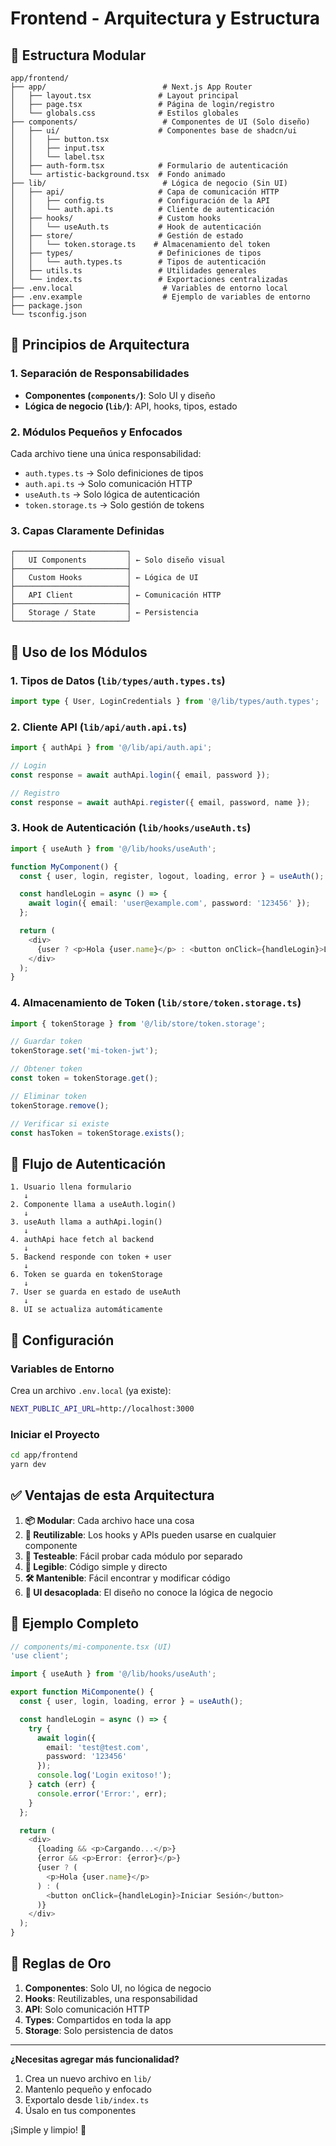 # Frontend - Arquitectura y Estructura

## 📁 Estructura Modular

```
app/frontend/
├── app/                          # Next.js App Router
│   ├── layout.tsx               # Layout principal
│   ├── page.tsx                 # Página de login/registro
│   └── globals.css              # Estilos globales
├── components/                   # Componentes de UI (Solo diseño)
│   ├── ui/                      # Componentes base de shadcn/ui
│   │   ├── button.tsx
│   │   ├── input.tsx
│   │   └── label.tsx
│   ├── auth-form.tsx            # Formulario de autenticación
│   └── artistic-background.tsx  # Fondo animado
├── lib/                          # Lógica de negocio (Sin UI)
│   ├── api/                     # Capa de comunicación HTTP
│   │   ├── config.ts            # Configuración de la API
│   │   └── auth.api.ts          # Cliente de autenticación
│   ├── hooks/                   # Custom hooks
│   │   └── useAuth.ts           # Hook de autenticación
│   ├── store/                   # Gestión de estado
│   │   └── token.storage.ts    # Almacenamiento del token
│   ├── types/                   # Definiciones de tipos
│   │   └── auth.types.ts        # Tipos de autenticación
│   ├── utils.ts                 # Utilidades generales
│   └── index.ts                 # Exportaciones centralizadas
├── .env.local                    # Variables de entorno local
├── .env.example                  # Ejemplo de variables de entorno
├── package.json
└── tsconfig.json
```

## 🎯 Principios de Arquitectura

### 1. **Separación de Responsabilidades**
- **Componentes (`components/`)**: Solo UI y diseño
- **Lógica de negocio (`lib/`)**: API, hooks, tipos, estado

### 2. **Módulos Pequeños y Enfocados**
Cada archivo tiene una única responsabilidad:
- `auth.types.ts` → Solo definiciones de tipos
- `auth.api.ts` → Solo comunicación HTTP
- `useAuth.ts` → Solo lógica de autenticación
- `token.storage.ts` → Solo gestión de tokens

### 3. **Capas Claramente Definidas**

```
┌─────────────────────────┐
│   UI Components         │ ← Solo diseño visual
├─────────────────────────┤
│   Custom Hooks          │ ← Lógica de UI
├─────────────────────────┤
│   API Client            │ ← Comunicación HTTP
├─────────────────────────┤
│   Storage / State       │ ← Persistencia
└─────────────────────────┘
```

## 🔧 Uso de los Módulos

### **1. Tipos de Datos (`lib/types/auth.types.ts`)**
```typescript
import type { User, LoginCredentials } from '@/lib/types/auth.types';
```

### **2. Cliente API (`lib/api/auth.api.ts`)**
```typescript
import { authApi } from '@/lib/api/auth.api';

// Login
const response = await authApi.login({ email, password });

// Registro
const response = await authApi.register({ email, password, name });
```

### **3. Hook de Autenticación (`lib/hooks/useAuth.ts`)**
```typescript
import { useAuth } from '@/lib/hooks/useAuth';

function MyComponent() {
  const { user, login, register, logout, loading, error } = useAuth();

  const handleLogin = async () => {
    await login({ email: 'user@example.com', password: '123456' });
  };

  return (
    <div>
      {user ? <p>Hola {user.name}</p> : <button onClick={handleLogin}>Login</button>}
    </div>
  );
}
```

### **4. Almacenamiento de Token (`lib/store/token.storage.ts`)**
```typescript
import { tokenStorage } from '@/lib/store/token.storage';

// Guardar token
tokenStorage.set('mi-token-jwt');

// Obtener token
const token = tokenStorage.get();

// Eliminar token
tokenStorage.remove();

// Verificar si existe
const hasToken = tokenStorage.exists();
```

## 🔐 Flujo de Autenticación

```
1. Usuario llena formulario
   ↓
2. Componente llama a useAuth.login()
   ↓
3. useAuth llama a authApi.login()
   ↓
4. authApi hace fetch al backend
   ↓
5. Backend responde con token + user
   ↓
6. Token se guarda en tokenStorage
   ↓
7. User se guarda en estado de useAuth
   ↓
8. UI se actualiza automáticamente
```

## 🚀 Configuración

### Variables de Entorno

Crea un archivo `.env.local` (ya existe):
```bash
NEXT_PUBLIC_API_URL=http://localhost:3000
```

### Iniciar el Proyecto
```bash
cd app/frontend
yarn dev
```

## ✅ Ventajas de esta Arquitectura

1. **📦 Modular**: Cada archivo hace una cosa
2. **🔄 Reutilizable**: Los hooks y APIs pueden usarse en cualquier componente
3. **🧪 Testeable**: Fácil probar cada módulo por separado
4. **📖 Legible**: Código simple y directo
5. **🛠️ Mantenible**: Fácil encontrar y modificar código
6. **🎨 UI desacoplada**: El diseño no conoce la lógica de negocio

## 📝 Ejemplo Completo

```typescript
// components/mi-componente.tsx (UI)
'use client';

import { useAuth } from '@/lib/hooks/useAuth';

export function MiComponente() {
  const { user, login, loading, error } = useAuth();

  const handleLogin = async () => {
    try {
      await login({
        email: 'test@test.com',
        password: '123456'
      });
      console.log('Login exitoso!');
    } catch (err) {
      console.error('Error:', err);
    }
  };

  return (
    <div>
      {loading && <p>Cargando...</p>}
      {error && <p>Error: {error}</p>}
      {user ? (
        <p>Hola {user.name}</p>
      ) : (
        <button onClick={handleLogin}>Iniciar Sesión</button>
      )}
    </div>
  );
}
```

## 🎯 Reglas de Oro

1. **Componentes**: Solo UI, no lógica de negocio
2. **Hooks**: Reutilizables, una responsabilidad
3. **API**: Solo comunicación HTTP
4. **Types**: Compartidos en toda la app
5. **Storage**: Solo persistencia de datos

---

**¿Necesitas agregar más funcionalidad?**

1. Crea un nuevo archivo en `lib/`
2. Mantenlo pequeño y enfocado
3. Exportalo desde `lib/index.ts`
4. Úsalo en tus componentes

¡Simple y limpio! 🎉
